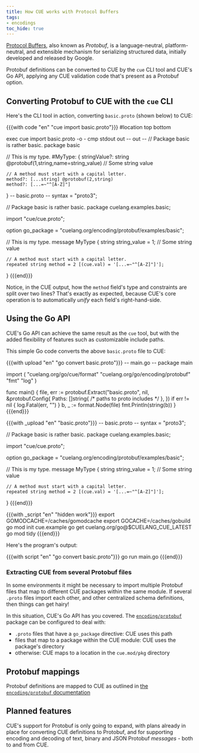 ```yaml
---
title: How CUE works with Protocol Buffers
tags:
- encodings
toc_hide: true
---
```


[Protocol Buffers](https://protobuf.dev/), also known as *Protobuf*, is a
language-neutral, platform-neutral, and extensible mechanism for serializing
structured data, initially developed and released by Google.

Protobuf definitions can be converted to CUE by the `cue` CLI tool and CUE's Go
API, applying any CUE validation code that's present as a Protobuf option.

## Converting Protobuf to CUE with the `cue` CLI

Here's the CLI tool in action, converting `basic.proto` (shown below) to CUE:

{{{with code "en" "cue import basic.proto"}}}
#location top bottom

exec cue import basic.proto -o -
cmp stdout out
-- out --
// Package basic is rather basic.
package basic

// This is my type.
#MyType: {
	stringValue?: string @protobuf(1,string,name=string_value) // Some string value

	// A method must start with a capital letter.
	method?: [...string] @protobuf(2,string)
	method?: [...=~"^[A-Z]"]
}
-- basic.proto --
syntax = "proto3";

// Package basic is rather basic.
package cuelang.examples.basic;

import "cue/cue.proto";

option go_package = "cuelang.org/encoding/protobuf/examples/basic";

// This is my type.
message MyType {
    string string_value = 1; // Some string value

    // A method must start with a capital letter.
    repeated string method = 2 [(cue.val) = '[...=~"^[A-Z]"]'];
}
{{{end}}}

Notice, in the CUE output, how the `method` field's type and constraints are
split over two lines?
That's exactly as expected, because CUE's core operation is to automatically
*unify* each field's right-hand-side.

## Using the Go API

CUE's Go API can achieve the same result as the `cue` tool, but with the added
flexibility of features such as customizable include paths.

This simple Go code converts the above `basic.proto` file to CUE:

{{{with upload "en" "go convert basic.proto"}}}
-- main.go --
package main

import (
	"cuelang.org/go/cue/format"
	"cuelang.org/go/encoding/protobuf"
	"fmt"
	"log"
)

func main() {
	file, err := protobuf.Extract("basic.proto", nil, &protobuf.Config{
		Paths: []string{ /* paths to proto includes */ },
	})
	if err != nil {
		log.Fatal(err, "")
	}
	b, _ := format.Node(file)
	fmt.Println(string(b))
}
{{{end}}}

{{{with _upload "en" "basic.proto"}}}
-- basic.proto --
syntax = "proto3";

// Package basic is rather basic.
package cuelang.examples.basic;

import "cue/cue.proto";

option go_package = "cuelang.org/encoding/protobuf/examples/basic";

// This is my type.
message MyType {
    string string_value = 1; // Some string value

    // A method must start with a capital letter.
    repeated string method = 2 [(cue.val) = '[...=~"^[A-Z]"]'];
}
{{{end}}}

{{{with _script "en" "hidden work"}}}
export GOMODCACHE=/caches/gomodcache
export GOCACHE=/caches/gobuild
go mod init cue.example
go get cuelang.org/go@$CUELANG_CUE_LATEST
go mod tidy
{{{end}}}

Here's the program's output:

{{{with script "en" "go convert basic.proto"}}}
go run main.go
{{{end}}}

### Extracting CUE from several Protobuf files

In some environments it might be necessary to import multiple Protobuf files
that map to different CUE packages within the same module.
If several `.proto` files import each other, and other centralized schema
definitions, then things can get hairy!

In this situation, CUE's Go API has you covered. The
[`encoding/protobuf`](https://pkg.go.dev/cuelang.org/go/encoding/protobuf)
package can be configured to deal with:

- `.proto` files that have a `go_package` directive: CUE uses this path
- files that map to a package within the CUE module: CUE uses the package's
  directory
- otherwise: CUE maps to a location in the `cue.mod/pkg` directory

## Protobuf mappings

Protobuf definitions are mapped to CUE as outlined in
[the `encoding/protobuf` documentation](https://pkg.go.dev/cuelang.org/go/encoding/protobuf#hdr-Type_Mappings)

## Planned features

CUE's support for Protobuf is only going to expand, with plans already in place
for converting CUE definitions to Protobuf, and for supporting encoding and
decoding of text, binary and JSON Protobuf *messages* - both to and from CUE.
